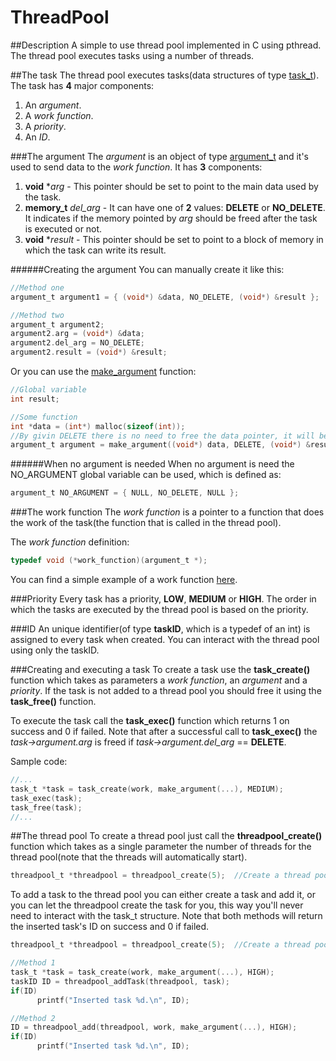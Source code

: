 ThreadPool
==========

##Description
A simple to use thread pool implemented in C using pthread. The thread pool executes tasks using a number of threads.

##The task
The thread pool executes tasks(data structures of type [task_t](https://github.com/dumrelu/ThreadPool/blob/master/src/task/task.h)). The task has **4** major components:

1. An _argument_.
2. A _work function_.
3. A _priority_.
4. An _ID_.

###The argument
The _argument_ is an object of type [argument_t](https://github.com/dumrelu/ThreadPool/blob/master/src/task/task.h) and it's used to send data to the _work function_. It has **3** components:

1. **void** *_arg_ - This pointer should be set to point to the main data used by the task.
2. **memory_t** _del_arg_ - It can have one of **2** values: **DELETE** or **NO_DELETE**. It indicates if the memory pointed by _arg_ should be freed after the task is executed or not.
3. **void** *_result_ - This pointer should be set to point to a block of memory in which the task can write its result.


######Creating the argument
You can manually create it like this:
```c
//Method one
argument_t argument1 = { (void*) &data, NO_DELETE, (void*) &result };

//Method two
argument_t argument2;
argument2.arg = (void*) &data;
argument2.del_arg = NO_DELETE;
argument2.result = (void*) &result;
```
Or you can use the [make_argument](https://github.com/dumrelu/ThreadPool/blob/master/src/task/task.h) function:
```c
//Global variable
int result;

//Some function
int *data = (int*) malloc(sizeof(int));
//By givin DELETE there is no need to free the data pointer, it will be freed after the task is executed
argument_t argument = make_argument((void*) data, DELETE, (void*) &result);
```

######When no argument is needed
When no argument is need the NO_ARGUMENT global variable can be used, which is defined as:
```c
argument_t NO_ARGUMENT = { NULL, NO_DELETE, NULL };
```

###The work function
The _work function_ is a pointer to a function that does the work of the task(the function that is called in the thread pool).

The _work function_ definition:
```c
typedef void (*work_function)(argument_t *);
```

You can find a simple example of a work function [here](https://github.com/dumrelu/ThreadPool/blob/master/examples/simple_work_function.c).

###Priority
Every task has a priority, **LOW**, **MEDIUM** or **HIGH**. The order in which the tasks are executed by the thread pool is based on the priority.

###ID
An unique identifier(of type **taskID**, which is a typedef of an int) is assigned to every task when created. You can interact with the thread pool using only the taskID.


###Creating and executing a task
To create a task use the **task_create()** function which takes as parameters a _work function_, an _argument_ and a _priority_. If the task is not added to a thread pool you should free it using the **task_free()** function.

To execute the task call the **task_exec()** function which returns 1 on success and 0 if failed. Note that after a successful call to **task_exec()** the _task->argument.arg_ is freed if _task->argument.del_arg_ == **DELETE**. 

Sample code:
```c
//...
task_t *task = task_create(work, make_argument(...), MEDIUM);
task_exec(task);
task_free(task);
//...
```

##The thread pool
To create a thread pool just call the **threadpool_create()** function which takes as a single parameter the number of threads for the thread pool(note that the threads will automatically start).
```c
threadpool_t *threadpool = threadpool_create(5);  //Create a thread pool with 5 threads
```

To add a task to the thread pool you can either create a task and add it, or you can let the threadpool create the task for you, this way you'll never need to interact with the task_t structure. Note that both methods will return the inserted task's ID on success and 0 if failed.
```c
threadpool_t *threadpool = threadpool_create(5);  //Create a thread pool with 5 threads

//Method 1
task_t *task = task_create(work, make_argument(...), HIGH);
taskID ID = threadpool_addTask(threadpool, task);
if(ID)
      printf("Inserted task %d.\n", ID);

//Method 2
ID = threadpool_add(threadpool, work, make_argument(...), HIGH);
if(ID)
      printf("Inserted task %d.\n", ID);
```
